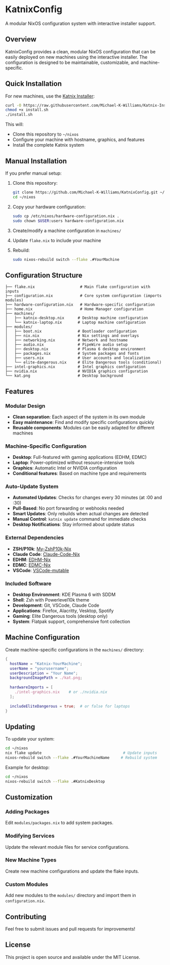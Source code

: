 # KatnixConfig

A modular NixOS configuration system with interactive installer support.

## Overview

KatnixConfig provides a clean, modular NixOS configuration that can be easily deployed on new machines using the interactive installer. The configuration is designed to be maintainable, customizable, and machine-specific.

## Quick Installation

For new machines, use the [Katnix Installer](https://github.com/Michael-K-Williams/Katnix-Installer):

```bash
curl -O https://raw.githubusercontent.com/Michael-K-Williams/Katnix-Installer/main/install.sh
chmod +x install.sh
./install.sh
```

This will:
- Clone this repository to `~/nixos`
- Configure your machine with hostname, graphics, and features
- Install the complete Katnix system

## Manual Installation

If you prefer manual setup:

1. Clone this repository:
   ```bash
   git clone https://github.com/Michael-K-Williams/KatnixConfig.git ~/nixos
   cd ~/nixos
   ```

2. Copy your hardware configuration:
   ```bash
   sudo cp /etc/nixos/hardware-configuration.nix .
   sudo chown $USER:users hardware-configuration.nix
   ```

3. Create/modify a machine configuration in `machines/`
4. Update `flake.nix` to include your machine
5. Rebuild:
   ```bash
   sudo nixos-rebuild switch --flake .#YourMachine
   ```

## Configuration Structure

```
├── flake.nix                    # Main flake configuration with inputs
├── configuration.nix            # Core system configuration (imports modules)
├── hardware-configuration.nix   # Hardware-specific configuration
├── home.nix                     # Home Manager configuration
├── machines/
│   ├── katnix-desktop.nix      # Desktop machine configuration
│   └── katnix-laptop.nix       # Laptop machine configuration
├── modules/
│   ├── boot.nix                # Bootloader configuration
│   ├── nix.nix                 # Nix settings and overlays
│   ├── networking.nix          # Network and hostname
│   ├── audio.nix               # PipeWire audio setup
│   ├── desktop.nix             # Plasma 6 desktop environment
│   ├── packages.nix            # System packages and fonts
│   ├── users.nix               # User accounts and localization
│   └── elite-dangerous.nix     # Elite Dangerous tools (conditional)
├── intel-graphics.nix          # Intel graphics configuration
├── nvidia.nix                  # NVIDIA graphics configuration
└── kat.png                     # Desktop background
```

## Features

### Modular Design
- **Clean separation**: Each aspect of the system in its own module
- **Easy maintenance**: Find and modify specific configurations quickly
- **Reusable components**: Modules can be easily adapted for different machines

### Machine-Specific Configuration
- **Desktop**: Full-featured with gaming applications (EDHM, EDMC)
- **Laptop**: Power-optimized without resource-intensive tools
- **Graphics**: Automatic Intel or NVIDIA configuration
- **Conditional features**: Based on machine type and requirements

### Auto-Update System
- **Automated Updates**: Checks for changes every 30 minutes (at :00 and :30)
- **Pull-Based**: No port forwarding or webhooks needed
- **Smart Updates**: Only rebuilds when actual changes are detected
- **Manual Control**: `katnix update` command for immediate checks
- **Desktop Notifications**: Stay informed about update status

### External Dependencies
- **ZSH/P10k**: [My-ZshP10k-Nix](https://github.com/Michael-K-Williams/My-ZshP10k-Nix)
- **Claude Code**: [Claude-Code-Nix](https://github.com/Michael-K-Williams/Claude-Code-Nix)
- **EDHM**: [EDHM-Nix](https://github.com/Brighter-Applications/EDHM-Nix)
- **EDMC**: [EDMC-Nix](https://github.com/Brighter-Applications/EDMC-Nix)
- **VSCode**: [VSCode-mutable](https://github.com/Michael-K-Williams/VSCode-mutable)

### Included Software
- **Desktop Environment**: KDE Plasma 6 with SDDM
- **Shell**: Zsh with Powerlevel10k theme
- **Development**: Git, VSCode, Claude Code
- **Applications**: Firefox, Alacritty, Vesktop, Spotify
- **Gaming**: Elite Dangerous tools (desktop only)
- **System**: Flatpak support, comprehensive font collection

## Machine Configuration

Create machine-specific configurations in the `machines/` directory:

```nix
{
  hostName = "Katnix-YourMachine";
  userName = "yourusername";
  userDescription = "Your Name";
  backgroundImagePath = ./kat.png;
  
  hardwareImports = [
    ./intel-graphics.nix    # or ./nvidia.nix
  ];
  
  includeEliteDangerous = true;  # or false for laptops
}
```

## Updating

To update your system:

```bash
cd ~/nixos
nix flake update                                    # Update inputs
nixos-rebuild switch --flake .#YourMachineName     # Rebuild system
```

Example for desktop:
```bash
cd ~/nixos
nixos-rebuild switch --flake .#KatnixDesktop
```

## Customization

### Adding Packages
Edit `modules/packages.nix` to add system packages.

### Modifying Services
Update the relevant module files for service configurations.

### New Machine Types
Create new machine configurations and update the flake inputs.

### Custom Modules
Add new modules to the `modules/` directory and import them in `configuration.nix`.

## Contributing

Feel free to submit issues and pull requests for improvements!

## License

This project is open source and available under the MIT License.
